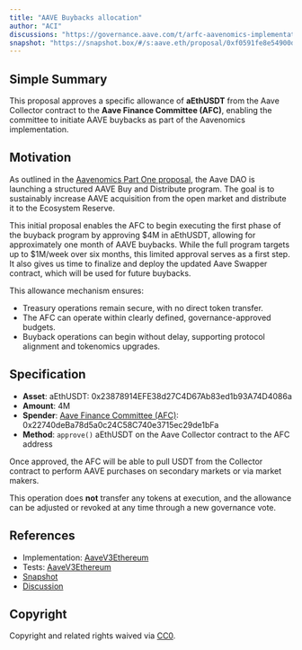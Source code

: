 ```yaml
---
title: "AAVE Buybacks allocation"
author: "ACI"
discussions: "https://governance.aave.com/t/arfc-aavenomics-implementation-part-one/21248"
snapshot: "https://snapshot.box/#/s:aave.eth/proposal/0xf0591fe8e54900da9929fe25c466c2b4a0fac6e8f7a3a000087797363847fb65"
---
```


## Simple Summary

This proposal approves a specific allowance of **aEthUSDT** from the Aave Collector contract to the **Aave Finance Committee (AFC)**, enabling the committee to initiate AAVE buybacks as part of the Aavenomics implementation.

## Motivation

As outlined in the [Aavenomics Part One proposal](https://governance.aave.com/t/arfc-aavenomics-implementation-part-one/21248), the Aave DAO is launching a structured AAVE Buy and Distribute program. The goal is to sustainably increase AAVE acquisition from the open market and distribute it to the Ecosystem Reserve.

This initial proposal enables the AFC to begin executing the first phase of the buyback program by approving $4M in aEthUSDT, allowing for approximately one month of AAVE buybacks. While the full program targets up to $1M/week over six months, this limited approval serves as a first step. It also gives us time to finalize and deploy the updated Aave Swapper contract, which will be used for future buybacks.

This allowance mechanism ensures:

- Treasury operations remain secure, with no direct token transfer.
- The AFC can operate within clearly defined, governance-approved budgets.
- Buyback operations can begin without delay, supporting protocol alignment and tokenomics upgrades.

## Specification

- **Asset**: aEthUSDT: 0x23878914EFE38d27C4D67Ab83ed1b93A74D4086a
- **Amount**: 4M
- **Spender**: [Aave Finance Committee (AFC)](https://etherscan.io/address/0x22740deBa78d5a0c24C58C740e3715ec29de1bFa): 0x22740deBa78d5a0c24C58C740e3715ec29de1bFa
- **Method**: `approve()` aEthUSDT on the Aave Collector contract to the AFC address

Once approved, the AFC will be able to pull USDT from the Collector contract to perform AAVE purchases on secondary markets or via market makers.

This operation does **not** transfer any tokens at execution, and the allowance can be adjusted or revoked at any time through a new governance vote.

## References

- Implementation: [AaveV3Ethereum](https://github.com/bgd-labs/aave-proposals-v3/blob/main/src/20250403_AaveV3Ethereum_AAVEBuybacksAllocation/AaveV3Ethereum_AAVEBuybacksAllocation_20250403.sol)
- Tests: [AaveV3Ethereum](https://github.com/bgd-labs/aave-proposals-v3/blob/main/src/20250403_AaveV3Ethereum_AAVEBuybacksAllocation/AaveV3Ethereum_AAVEBuybacksAllocation_20250403.t.sol)
- [Snapshot](https://snapshot.box/#/s:aave.eth/proposal/0xf0591fe8e54900da9929fe25c466c2b4a0fac6e8f7a3a000087797363847fb65)
- [Discussion](https://governance.aave.com/t/arfc-aavenomics-implementation-part-one/21248)

## Copyright

Copyright and related rights waived via [CC0](https://creativecommons.org/publicdomain/zero/1.0/).
